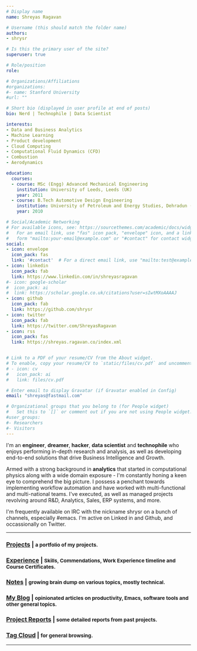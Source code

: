 ```yaml
---
# Display name
name: Shreyas Ragavan

# Username (this should match the folder name)
authors:
- shrysr

# Is this the primary user of the site?
superuser: true

# Role/position
role:

# Organizations/Affiliations
#organizations:
#- name: Stanford University
#url: ""

# Short bio (displayed in user profile at end of posts)
bio: Nerd | Technophile | Data Scientist

interests:
- Data and Business Analytics
- Machine Learning
- Product development
- Cloud Computing
- Computational Fluid Dynamics (CFD)
- Combustion
- Aerodynamics

education:
  courses:
  - course: MSc (Engg) Advanced Mechanical Engineering
    institution: University of Leeds, Leeds (UK)
    year: 2011
  - course: B.Tech Automotive Design Engineering
    institution: University of Petroleum and Energy Studies, Dehradun (India)
    year: 2010

# Social/Academic Networking
# For available icons, see: https://sourcethemes.com/academic/docs/widgets/#icons
#   For an email link, use "fas" icon pack, "envelope" icon, and a link in the
#   form "mailto:your-email@example.com" or "#contact" for contact widget.
social:
- icon: envelope
  icon_pack: fas
  link: '#contact'  # For a direct email link, use "mailto:test@example.org".
- icon: linkedin
  icon_pack: fab
  link: https://www.linkedin.com/in/shreyasragavan
#- icon: google-scholar
#  icon_pack: ai
#  link: https://scholar.google.co.uk/citations?user=sIwtMXoAAAAJ
- icon: github
  icon_pack: fab
  link: https://github.com/shrysr
- icon: twitter
  icon_pack: fab
  link: https://twitter.com/ShreyasRagavan
- icon: rss
  icon_pack: fas
  link: https://shreyas.ragavan.co/index.xml


# Link to a PDF of your resume/CV from the About widget.
# To enable, copy your resume/CV to `static/files/cv.pdf` and uncomment the lines below.
# - icon: cv
#   icon_pack: ai
#   link: files/cv.pdf

# Enter email to display Gravatar (if Gravatar enabled in Config)
email: "shreyas@fastmail.com"

# Organizational groups that you belong to (for People widget)
#   Set this to `[]` or comment out if you are not using People widget.
#user_groups:
#- Researchers
#- Visitors
---
```


I'm an **engineer**, **dreamer**, **hacker**, **data scientist** and **technophile** who enjoys performing in-depth research and analysis, as well as developing end-to-end solutions that drive Business Intelligence and Growth.

Armed with a strong background in **analytics** that started in computational physics along with a wide domain exposure - I'm constantly honing a keen eye to comprehend the big picture. I possess a penchant towards implementing workflow automation and have worked with multi-functional and multi-national teams. I've executed, as well as managed projects revolving around R&D, Analytics, Sales, ERP systems, and more.

I'm frequently available on IRC with the nickname shrysr on a bunch of channels, especially #emacs. I'm active on Linked in and Github, and occassionally on Twitter.

-----------------

### [Projects](/#projects "Project portfolio")   | <small> a portfolio of my projects.</small>
### [Experience](/experience/ "Work Experience") | <small> Skills, Commendations, Work Experience timeline and Course Certificates.</small>
### [Notes](/docs/ "Technical notes, tutorials, project reports, notes on various topics.")  | <small> growing brain dump on various topics, mostly technical.</small>
### [My Blog](/post/ "Blog posts") | <small> opinionated articles on productivity, Emacs, software tools and other general topics. </small>
### [Project Reports](/publication)  | <small> some detailed reports from past projects. </small>
### [Tag Cloud](/#tags "Tag cloud of the website") | <small> for general browsing. </small>

------------------
